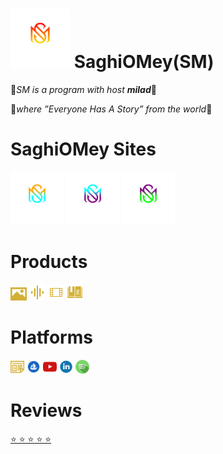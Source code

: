 # [<img src="/assets/SaghiOMey.svg" width="95" />](https://saghiomey.github.io) SaghiOMey(SM)

💎*SM is a program with host **milad***💎

💫*where ”Everyone Has A Story” from the world*💫

# SaghiOMey Sites

[<img src="/assets/SM.svg" width="85" />](https://saghiomey.netlify.app/)
[<img src="/assets/SOM.svg" width="85" />](https://workflow-saghiomey.netlify.app/)
[<img src="/assets/SH.svg" width="85" />](https://shopping-saghiomey.netlify.app/)

# Products

[<img src="/assets/image.svg" width="26" />](https://shopping-saghiomey.netlify.app/image)
[<img src="/assets/audio.svg" width="26" />](https://shopping-saghiomey.netlify.app/audio)
[<img src="/assets/video.svg" width="26" />](https://shopping-saghiomey.netlify.app/video)
[<img src="/assets/book.svg" width="26" />](https://shopping-saghiomey.netlify.app/book)

# Platforms

[<img src="/assets/google-news.svg" width="22" />](https://news.google.com/s/CBIw6YXAwrEB?sceid=US:en&sceid=US:en&r=0&oc=1) 
[<img src="/assets/opensea.svg" width="22" />](https://opensea.io/SaghiOMey)
[<img src="/assets/youtube.svg" width="22" />](https://www.youtube.com/channel/UCCsIc3DO4eWMO2TlyRxxQSQ)
[<img src="/assets/linkedin.svg" width="22" />](https://www.linkedin.com/company/saghiomey/)
[<img src="/assets/spotify.svg" width="22" />](https://open.spotify.com/show/6ObUzf2m0OtJNyVvNvwIVp)

# Reviews

[⭐ ⭐ ⭐ ⭐ ⭐](https://saghiomey.netlify.app/Reviews)




